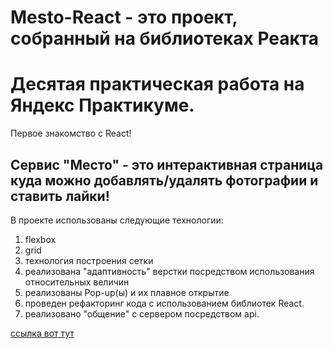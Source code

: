 # **Mesto-React - это проект, собранный на библиотеках Реакта**
# Деcятая практическая работа на Яндекс Практикуме.
Первое знакомство с React!

## Сервис "Место" - это интерактивная страница куда можно добавлять/удалять фотографии и ставить лайки!

В проекте использованы следующие технологии:
1. flexbox
2. grid
3. технология построения сетки
4. реализована "адаптивность" верстки посредством использования относительных величин
5. реализованы Pop-up(ы) и их плавное открытие
6. проведен рефакторинг кода c использованием библиотек React.
7. реализовано "общение" с сервером посредством api.
 


[ссылка вот тут](https://github.com/evgeniydukhanov/mesto-react/)
